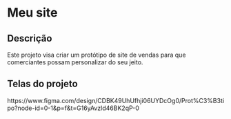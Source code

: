 # Meu site

## Descrição
<p>Este projeto visa criar um protótipo de site de vendas para que comerciantes possam personalizar do seu jeito.</p>

## Telas do projeto
<p>https://www.figma.com/design/CDBK49UhUfhji06UYDcOg0/Prot%C3%B3tipo?node-id=0-1&p=f&t=G16yAvzld46BK2qP-0</p>
